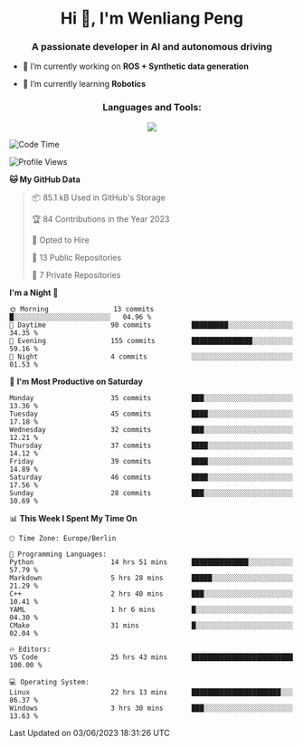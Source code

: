 <h1 align="center">Hi 👋, I'm Wenliang Peng</h1>
<h3 align="center">A passionate developer in AI and autonomous driving</h3>

- 🔭 I’m currently working on **ROS + Synthetic data generation**

- 🌱 I’m currently learning **Robotics**

<!-- <h3 align="left">Connect with me:</h3> -->
<!-- <p align="left">
</p> -->

<h3 align="center">Languages and Tools:</h3>
<p align="center">
  <a href="https://skillicons.dev">
    <img src="https://skillicons.dev/icons?i=cpp,ros,docker,azure,git,linux,py,pytorch,cmake,md&perline=5" />
  </a>
</p>


<!-- <p><img align="center" src="https://github-readme-stats.vercel.app/api/top-langs?username=bpwl0121&show_icons=true&locale=en&layout=compact" alt="bpwl0121" /></p> -->

<!-- <p><img align="center" src="https://github-readme-streak-stats.herokuapp.com/?user=bpwl0121&" alt="bpwl0121" /></p> -->

<!--START_SECTION:waka-->
![Code Time](http://img.shields.io/badge/Code%20Time-30%20hrs%2026%20mins-blue)

![Profile Views](http://img.shields.io/badge/Profile%20Views-402-blue)

**🐱 My GitHub Data** 

> 📦 85.1 kB Used in GitHub's Storage 
 > 
> 🏆 84 Contributions in the Year 2023
 > 
> 💼 Opted to Hire
 > 
> 📜 13 Public Repositories 
 > 
> 🔑 7 Private Repositories 
 > 
**I'm a Night 🦉** 

```text
🌞 Morning                13 commits          █░░░░░░░░░░░░░░░░░░░░░░░░   04.96 % 
🌆 Daytime                90 commits          █████████░░░░░░░░░░░░░░░░   34.35 % 
🌃 Evening                155 commits         ███████████████░░░░░░░░░░   59.16 % 
🌙 Night                  4 commits           ░░░░░░░░░░░░░░░░░░░░░░░░░   01.53 % 
```
📅 **I'm Most Productive on Saturday** 

```text
Monday                   35 commits          ███░░░░░░░░░░░░░░░░░░░░░░   13.36 % 
Tuesday                  45 commits          ████░░░░░░░░░░░░░░░░░░░░░   17.18 % 
Wednesday                32 commits          ███░░░░░░░░░░░░░░░░░░░░░░   12.21 % 
Thursday                 37 commits          ████░░░░░░░░░░░░░░░░░░░░░   14.12 % 
Friday                   39 commits          ████░░░░░░░░░░░░░░░░░░░░░   14.89 % 
Saturday                 46 commits          ████░░░░░░░░░░░░░░░░░░░░░   17.56 % 
Sunday                   28 commits          ███░░░░░░░░░░░░░░░░░░░░░░   10.69 % 
```


📊 **This Week I Spent My Time On** 

```text
🕑︎ Time Zone: Europe/Berlin

💬 Programming Languages: 
Python                   14 hrs 51 mins      ██████████████░░░░░░░░░░░   57.79 % 
Markdown                 5 hrs 28 mins       █████░░░░░░░░░░░░░░░░░░░░   21.29 % 
C++                      2 hrs 40 mins       ███░░░░░░░░░░░░░░░░░░░░░░   10.41 % 
YAML                     1 hr 6 mins         █░░░░░░░░░░░░░░░░░░░░░░░░   04.30 % 
CMake                    31 mins             █░░░░░░░░░░░░░░░░░░░░░░░░   02.04 % 

🔥 Editors: 
VS Code                  25 hrs 43 mins      █████████████████████████   100.00 % 

💻 Operating System: 
Linux                    22 hrs 13 mins      ██████████████████████░░░   86.37 % 
Windows                  3 hrs 30 mins       ███░░░░░░░░░░░░░░░░░░░░░░   13.63 % 
```


 Last Updated on 03/06/2023 18:31:26 UTC
<!--END_SECTION:waka-->
